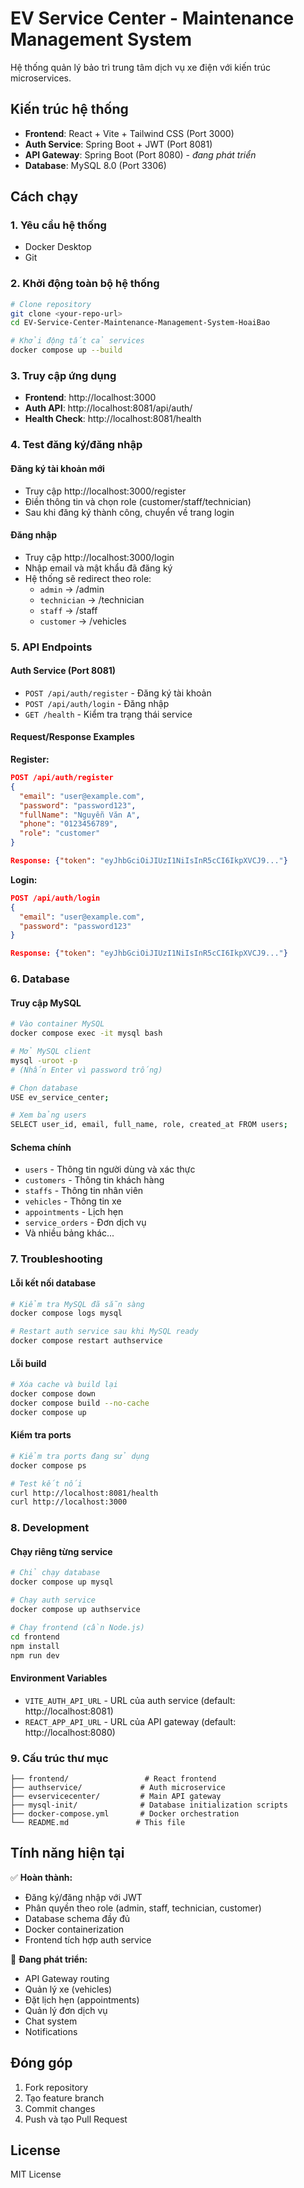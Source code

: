 # EV Service Center - Maintenance Management System

Hệ thống quản lý bảo trì trung tâm dịch vụ xe điện với kiến trúc microservices.

## Kiến trúc hệ thống

- **Frontend**: React + Vite + Tailwind CSS (Port 3000)
- **Auth Service**: Spring Boot + JWT (Port 8081)
- **API Gateway**: Spring Boot (Port 8080) - *đang phát triển*
- **Database**: MySQL 8.0 (Port 3306)

## Cách chạy

### 1. Yêu cầu hệ thống
- Docker Desktop
- Git

### 2. Khởi động toàn bộ hệ thống
```bash
# Clone repository
git clone <your-repo-url>
cd EV-Service-Center-Maintenance-Management-System-HoaiBao

# Khởi động tất cả services
docker compose up --build
```

### 3. Truy cập ứng dụng
- **Frontend**: http://localhost:3000
- **Auth API**: http://localhost:8081/api/auth/
- **Health Check**: http://localhost:8081/health

### 4. Test đăng ký/đăng nhập

#### Đăng ký tài khoản mới
- Truy cập http://localhost:3000/register
- Điền thông tin và chọn role (customer/staff/technician)
- Sau khi đăng ký thành công, chuyển về trang login

#### Đăng nhập
- Truy cập http://localhost:3000/login
- Nhập email và mật khẩu đã đăng ký
- Hệ thống sẽ redirect theo role:
  - `admin` → /admin
  - `technician` → /technician  
  - `staff` → /staff
  - `customer` → /vehicles

### 5. API Endpoints

#### Auth Service (Port 8081)
- `POST /api/auth/register` - Đăng ký tài khoản
- `POST /api/auth/login` - Đăng nhập
- `GET /health` - Kiểm tra trạng thái service

#### Request/Response Examples

**Register:**
```json
POST /api/auth/register
{
  "email": "user@example.com",
  "password": "password123",
  "fullName": "Nguyễn Văn A",
  "phone": "0123456789",
  "role": "customer"
}

Response: {"token": "eyJhbGciOiJIUzI1NiIsInR5cCI6IkpXVCJ9..."}
```

**Login:**
```json
POST /api/auth/login
{
  "email": "user@example.com", 
  "password": "password123"
}

Response: {"token": "eyJhbGciOiJIUzI1NiIsInR5cCI6IkpXVCJ9..."}
```

### 6. Database

#### Truy cập MySQL
```bash
# Vào container MySQL
docker compose exec -it mysql bash

# Mở MySQL client
mysql -uroot -p
# (Nhấn Enter vì password trống)

# Chọn database
USE ev_service_center;

# Xem bảng users
SELECT user_id, email, full_name, role, created_at FROM users;
```

#### Schema chính
- `users` - Thông tin người dùng và xác thực
- `customers` - Thông tin khách hàng
- `staffs` - Thông tin nhân viên
- `vehicles` - Thông tin xe
- `appointments` - Lịch hẹn
- `service_orders` - Đơn dịch vụ
- Và nhiều bảng khác...

### 7. Troubleshooting

#### Lỗi kết nối database
```bash
# Kiểm tra MySQL đã sẵn sàng
docker compose logs mysql

# Restart auth service sau khi MySQL ready
docker compose restart authservice
```

#### Lỗi build
```bash
# Xóa cache và build lại
docker compose down
docker compose build --no-cache
docker compose up
```

#### Kiểm tra ports
```bash
# Kiểm tra ports đang sử dụng
docker compose ps

# Test kết nối
curl http://localhost:8081/health
curl http://localhost:3000
```

### 8. Development

#### Chạy riêng từng service
```bash
# Chỉ chạy database
docker compose up mysql

# Chạy auth service
docker compose up authservice

# Chạy frontend (cần Node.js)
cd frontend
npm install
npm run dev
```

#### Environment Variables
- `VITE_AUTH_API_URL` - URL của auth service (default: http://localhost:8081)
- `REACT_APP_API_URL` - URL của API gateway (default: http://localhost:8080)

### 9. Cấu trúc thư mục
```
├── frontend/                 # React frontend
├── authservice/             # Auth microservice
├── evservicecenter/         # Main API gateway
├── mysql-init/              # Database initialization scripts
├── docker-compose.yml       # Docker orchestration
└── README.md               # This file
```

## Tính năng hiện tại

✅ **Hoàn thành:**
- Đăng ký/đăng nhập với JWT
- Phân quyền theo role (admin, staff, technician, customer)
- Database schema đầy đủ
- Docker containerization
- Frontend tích hợp auth service

🚧 **Đang phát triển:**
- API Gateway routing
- Quản lý xe (vehicles)
- Đặt lịch hẹn (appointments)
- Quản lý đơn dịch vụ
- Chat system
- Notifications

## Đóng góp

1. Fork repository
2. Tạo feature branch
3. Commit changes
4. Push và tạo Pull Request

## License

MIT License